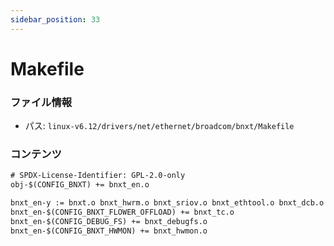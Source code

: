 ```yaml
---
sidebar_position: 33
---
```

# Makefile

### ファイル情報

- パス: `linux-v6.12/drivers/net/ethernet/broadcom/bnxt/Makefile`

### コンテンツ

```txt
# SPDX-License-Identifier: GPL-2.0-only
obj-$(CONFIG_BNXT) += bnxt_en.o

bnxt_en-y := bnxt.o bnxt_hwrm.o bnxt_sriov.o bnxt_ethtool.o bnxt_dcb.o bnxt_ulp.o bnxt_xdp.o bnxt_ptp.o bnxt_vfr.o bnxt_devlink.o bnxt_dim.o bnxt_coredump.o
bnxt_en-$(CONFIG_BNXT_FLOWER_OFFLOAD) += bnxt_tc.o
bnxt_en-$(CONFIG_DEBUG_FS) += bnxt_debugfs.o
bnxt_en-$(CONFIG_BNXT_HWMON) += bnxt_hwmon.o

```
